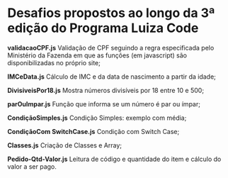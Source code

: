 # Desafios propostos ao longo da 3ª edição do Programa Luiza Code #

**validacaoCPF.js**
 Validação de CPF seguindo a regra especificada pelo Ministério da Fazenda em que as funções (em javascript) são disponibilizadas no próprio site;

**IMCeData.js**
Cálculo de IMC e da data de nascimento a partir da idade;

**DivisiveisPor18.js**
Mostra números divisíveis por 18 entre 10 e 500;

**parOuImpar.js**
Função que informa se um número é par ou ímpar;

**CondiçãoSimples.js**
Condição Simples: exemplo com média;

**CondiçãoCom SwitchCase.js**
Condição com Switch Case;

**Classes.js**
Criação de Classes e Array;

**Pedido-Qtd-Valor.js**
Leitura de código e quantidade do item e cálculo do valor a ser pago.
 
